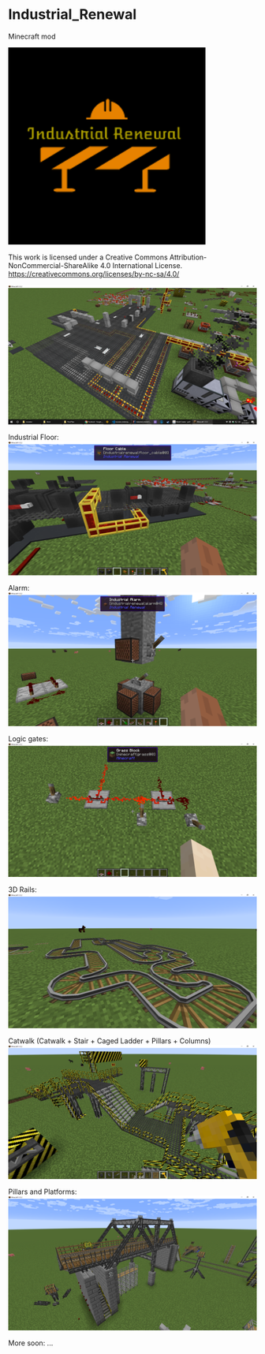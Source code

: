 # Industrial_Renewal

Minecraft mod

![alt text](Logo.png)

This work is licensed under a Creative Commons Attribution-NonCommercial-ShareAlike 4.0 International License.
https://creativecommons.org/licenses/by-nc-sa/4.0/

![alt text](peek.png)

Industrial Floor:
![alt text](01.png)

Alarm:
![alt text](02.png)

Logic gates:
![alt text](03.png)

3D Rails:
![alt text](04.png)

Catwalk (Catwalk + Stair + Caged Ladder + Pillars + Columns)
![alt text](05.png)

Pillars and Platforms:
![alt text](06.png)

More soon:
...

